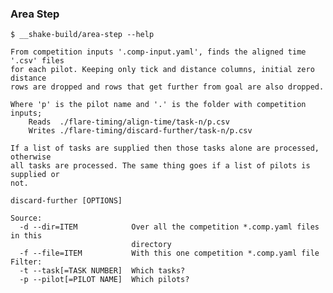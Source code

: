 ### Area Step

    $ __shake-build/area-step --help

    From competition inputs '.comp-input.yaml', finds the aligned time '.csv' files
    for each pilot. Keeping only tick and distance columns, initial zero distance
    rows are dropped and rows that get further from goal are also dropped.

    Where 'p' is the pilot name and '.' is the folder with competition inputs;
        Reads  ./flare-timing/align-time/task-n/p.csv
        Writes ./flare-timing/discard-further/task-n/p.csv

    If a list of tasks are supplied then those tasks alone are processed, otherwise
    all tasks are processed. The same thing goes if a list of pilots is supplied or
    not.

    discard-further [OPTIONS]

    Source:
      -d --dir=ITEM            Over all the competition *.comp.yaml files in this
                               directory
      -f --file=ITEM           With this one competition *.comp.yaml file
    Filter:
      -t --task[=TASK NUMBER]  Which tasks?
      -p --pilot[=PILOT NAME]  Which pilots?
